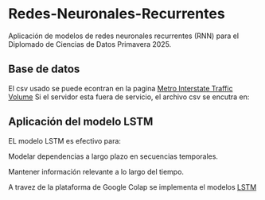 # Redes-Neuronales-Recurrentes
Aplicación de modelos de redes neuronales recurrentes (RNN) para el Diplomado de Ciencias de Datos Primavera 2025.


## Base de datos
El csv usado se puede econtran en la pagina [Metro Interstate Traffic Volume](https://archive.ics.uci.edu/ml/datasets/Metro+Interstate+Traffic+Volume)
Si el servidor esta fuera de servicio, el archivo csv se encutra en: 

## Aplicación del modelo LSTM
EL modelo LSTM es efectivo para:

Modelar dependencias a largo plazo en secuencias temporales.

Mantener información relevante a lo largo del tiempo.

A travez de la plataforma de Google Colap se implementa el modelos [LSTM](https://colab.research.google.com/drive/1mCHBRGVsAovWnpP99omv67lm-ZZ7XI2d?usp=sharing)

